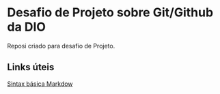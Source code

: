 #  Desafio de Projeto sobre Git/Github da DIO
Reposi criado para desafio de Projeto.


##  Links úteis
[Sintax básica Markdow](https://www.markdownguide.org/basic-syntax/)

